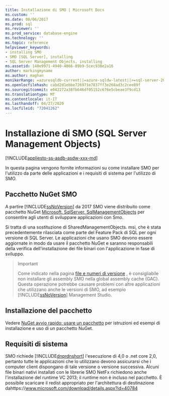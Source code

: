 ```yaml
---
title: Installazione di SMO | Microsoft Docs
ms.custom: ''
ms.date: 08/06/2017
ms.prod: sql
ms.reviewer: ''
ms.prod_service: database-engine
ms.technology: ''
ms.topic: reference
helpviewer_keywords:
- installing SMO
- SMO [SQL Server], installing
- SQL Server Management Objects, installing
ms.assetid: 140e9971-4940-4866-89b9-5cec938e2a16
author: markingmyname
ms.author: maghan
monikerRange: =azuresqldb-current||=azure-sqldw-latest||>=sql-server-2016||=sqlallproducts-allversions||>=sql-server-linux-2017||=azuresqldb-mi-current
ms.openlocfilehash: cabd2d1ebbe726971e7837ff3e268ad3c2cee89f
ms.sourcegitcommit: e042272a38fb646df05152c676e5cbeae3f9cd13
ms.translationtype: MT
ms.contentlocale: it-IT
ms.lasthandoff: 04/27/2020
ms.locfileid: "72041262"
---
```

# <a name="installing-smo"></a>Installazione di SMO (SQL Server Management Objects)

[!INCLUDE[appliesto-ss-asdb-asdw-xxx-md](../../includes/appliesto-ss-asdb-asdw-xxx-md.md)]

In questa pagina vengono fornite informazioni su come installare SMO per l'utilizzo da parte delle applicazioni e i requisiti di sistema per l'utilizzo di SMO.

## <a name="smo-nuget-package"></a>Pacchetto NuGet SMO

A partire [!INCLUDE[ssNoVersion](../../includes/ssnoversion-md.md)] da 2017 SMO viene distribuito come pacchetto NuGet [Microsoft. SqlServer. SqlManagementObjects](https://www.nuget.org/packages/Microsoft.SqlServer.SqlManagementObjects) per consentire agli utenti di sviluppare applicazioni con Smo.

Si tratta di una sostituzione di SharedManagementObjects. msi, che è stata precedentemente rilasciata come parte del Feature Pack di SQL per ogni versione di SQL Server. Le applicazioni che usano SMO devono essere aggiornate in modo da usare il pacchetto NuGet e saranno responsabili della verifica dell'installazione dei file binari con l'applicazione in fase di sviluppo.

>>[!Important]
>>Come indicato nella pagina [file e numeri di versione](files-and-version-numbers.md) , è consigliabile non installare gli assembly SMO nella global assembly cache (GAC). Questa operazione potrebbe causare problemi con altre applicazioni che utilizzano anche le versioni di SMO, ad esempio [!INCLUDE[ssNoVersion](../../includes/ssnoversion-md.md)] Management Studio.

## <a name="installing-the-package"></a>Installazione del pacchetto

Vedere [NuGet avvio rapido: usare un pacchetto](https://docs.microsoft.com/nuget/quickstart/use-a-package) per istruzioni ed esempi di installazione e uso di un pacchetto NuGet. 
  
## <a name="system-requirements"></a>Requisiti di sistema
  
 SMO richiede [!INCLUDE[dnprdnshort](../../includes/dnprdnshort-md.md)] l'esecuzione di 4,0 o .net core 2,0, pertanto tutte le applicazioni che lo utilizzano devono assicurarsi che i computer client dispongano di tale versione o versione successiva. Alcuni file binari nativi installati con le librerie SMO NetFx richiedono anche l'installazione del runtime VC 2013; il runtime non è incluso nel pacchetto. È possibile scaricare il redist appropriato per l'architettura di destinazione dahttps://www.microsoft.com/download/details.aspx?id=40784
  

